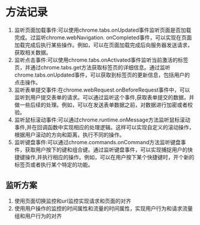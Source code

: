 # 方法记录

1. 监听页面加载事件:可以使用chrome.tabs.onUpdated事件监听页面是否加载完成。过监听chrome.webNavigation. onCompleted事件，可以实现在页面加载完成后执行某些操作。例如，可以在页面加载完成后向服务器发送请求，获取相关数据。 
2. 监听点击事件:可以使用chrome.tabs.onActivated事件监听当前激活的标签页，并通过chrome.tabs.get方法获取标签页的详细信息。通过监听chrome.tabs.onUpdated事件，可以获取到标签页的更新信息，包括用户的点击操作。
3. 监听表单提交事件:在chrome.webRequest.onBeforeRequest事件中，可以监听到用户提交表单的请求。可以通过监听这个事件,获取表单提交的数据，并做一些后续的处理。例如，可以在发送表单数据之前，对数据进行加密或者校验。
4. 监听鼠标滚动事件:可以通过chrome.runtime.onMessage方法监听鼠标滚动事件,并在回调函数中实现相应的处理逻辑。这样可以实现自定义的滚动操作，根据用户滚动的方向和距离，执行不同的操作。
5. 监听键盘事件:可以通过chrome.commands.onCommand方法监听键盘事件，获取用户按下的键和组合键。通过监听键盘事件，可以实现捕捉用户的快捷键操作,并执行相应的操作。例如，可以在用户按下某个快捷键时，开个新的标签页或者执行某个特定的功能。

## 监听方案

1. 使用页面切换监控和url监控实现请求和页面的对齐
2. 使用用户操作的监控的时间属性和流量的时间属性，实现用户行为和请求流量组和用户行为的对齐
